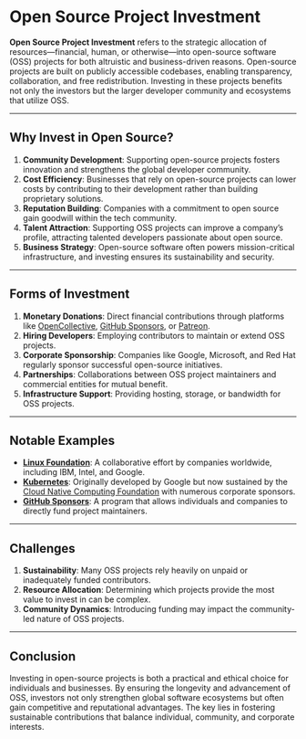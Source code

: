 # Open Source Project Investment

**Open Source Project Investment** refers to the strategic allocation of resources—financial, human, or otherwise—into open-source software (OSS) projects for both altruistic and business-driven reasons. Open-source projects are built on publicly accessible codebases, enabling transparency, collaboration, and free redistribution. Investing in these projects benefits not only the investors but the larger developer community and ecosystems that utilize OSS.

---

## Why Invest in Open Source?

1. **Community Development**: Supporting open-source projects fosters innovation and strengthens the global developer community.
2. **Cost Efficiency**: Businesses that rely on open-source projects can lower costs by contributing to their development rather than building proprietary solutions.
3. **Reputation Building**: Companies with a commitment to open source gain goodwill within the tech community.
4. **Talent Attraction**: Supporting OSS projects can improve a company’s profile, attracting talented developers passionate about open source.
5. **Business Strategy**: Open-source software often powers mission-critical infrastructure, and investing ensures its sustainability and security.

---

## Forms of Investment

1. **Monetary Donations**: Direct financial contributions through platforms like [OpenCollective](https://opencollective.com), [GitHub Sponsors](https://github.com/sponsors), or [Patreon](https://www.patreon.com/).
2. **Hiring Developers**: Employing contributors to maintain or extend OSS projects.
3. **Corporate Sponsorship**: Companies like Google, Microsoft, and Red Hat regularly sponsor successful open-source initiatives.
4. **Partnerships**: Collaborations between OSS project maintainers and commercial entities for mutual benefit.
5. **Infrastructure Support**: Providing hosting, storage, or bandwidth for OSS projects.

---

## Notable Examples

- **[Linux Foundation](https://www.linuxfoundation.org/)**: A collaborative effort by companies worldwide, including IBM, Intel, and Google.
- **[Kubernetes](https://kubernetes.io/)**: Originally developed by Google but now sustained by the [Cloud Native Computing Foundation](https://www.cncf.io/) with numerous corporate sponsors.
- **[GitHub Sponsors](https://github.com/sponsors)**: A program that allows individuals and companies to directly fund project maintainers.

---

## Challenges

1. **Sustainability**: Many OSS projects rely heavily on unpaid or inadequately funded contributors.
2. **Resource Allocation**: Determining which projects provide the most value to invest in can be complex.
3. **Community Dynamics**: Introducing funding may impact the community-led nature of OSS projects.

---

## Conclusion

Investing in open-source projects is both a practical and ethical choice for individuals and businesses. By ensuring the longevity and advancement of OSS, investors not only strengthen global software ecosystems but often gain competitive and reputational advantages. The key lies in fostering sustainable contributions that balance individual, community, and corporate interests.